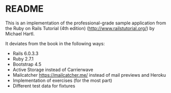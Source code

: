 # README

This is an implementation of the professional-grade sample application from
the Ruby on Rails Tutorial (4th edition) (http://www.railstutorial.org/) by Michael Hartl.

It deviates from the book in the following ways:

* Rails 6.0.3.3
* Ruby 2.7.1
* Bootstrap 4.5
* Active Storage instead of Carrierwave
* Mailcatcher https://mailcatcher.me/ instead of mail previews and Heroku
* Implementation of exercises (for the most part)
* Different test data for fixtures
